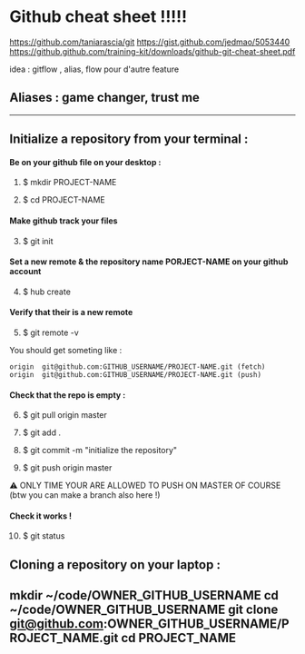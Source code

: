 # Github cheat sheet !!!!!

https://github.com/taniarascia/git
https://gist.github.com/jedmao/5053440
https://github.github.com/training-kit/downloads/github-git-cheat-sheet.pdf

idea : gitflow , alias, flow pour d'autre feature 


## Aliases : game changer, trust me 

----------------------------------------------------------------------------------------------------------------------------

## Initialize a repository from your terminal : 

#### Be on your github file on your desktop : 

1. $ mkdir PROJECT-NAME

2. $ cd PROJECT-NAME

#### Make github track your files 
3. $ git init

#### Set a new remote & the repository name PORJECT-NAME on your github account
4. $ hub create
#### Verify that their is a new remote
5. $ git remote -v

You should get someting like : 

```
origin	git@github.com:GITHUB_USERNAME/PROJECT-NAME.git (fetch)
origin	git@github.com:GITHUB_USERNAME/PROJECT-NAME.git (push)
```

#### Check that the repo is empty : 
6. $ git pull origin master

7. $ git add .

8. $ git commit -m "initialize the repository"

9. $ git push origin master

:warning: ONLY TIME YOUR ARE ALLOWED TO PUSH ON MASTER OF COURSE (btw you can make a branch also here !) 

#### Check it works ! 
10. $ git status

## Cloning a repository on your laptop : 
mkdir ~/code/OWNER_GITHUB_USERNAME
cd ~/code/OWNER_GITHUB_USERNAME
git clone git@github.com:OWNER_GITHUB_USERNAME/PROJECT_NAME.git
cd PROJECT_NAME
----------------------------------------------------------------------------------------------------------------------------


